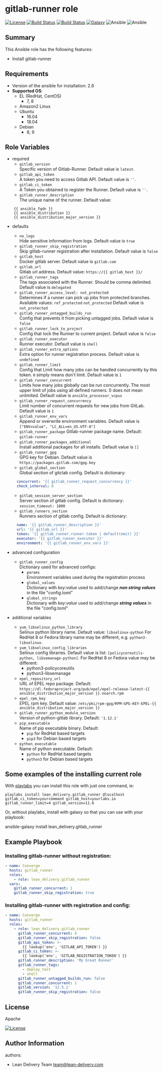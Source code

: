 gitlab-runner role
=========

[![License](https://img.shields.io/badge/license-Apache-green.svg?style=flat)](https://raw.githubusercontent.com/lean-delivery/ansible-role-gitlab-runner/master/LICENSE)
[![Build Status](https://travis-ci.org/lean-delivery/ansible-role-gitlab-runner.svg?branch=master)](https://travis-ci.org/lean-delivery/ansible-role-gitlab-runner)
[![Build Status](https://gitlab.com/lean-delivery/ansible-role-gitlab-runner/badges/master/pipeline.svg)](https://gitlab.com/lean-delivery/ansible-role-gitlab-runner/pipelines)
[![Galaxy](https://img.shields.io/badge/galaxy-lean__delivery.gitlab__runner-blue.svg)](https://galaxy.ansible.com/lean_delivery/gitlab_runner)
![Ansible](https://img.shields.io/ansible/role/d/29089.svg)
![Ansible](https://img.shields.io/badge/dynamic/json.svg?label=min_ansible_version&url=https%3A%2F%2Fgalaxy.ansible.com%2Fapi%2Fv1%2Froles%2F29089%2F&query=$.min_ansible_version)

## Summary

This Ansible role has the following features:

 - Install gitlab-runner

Requirements
------------

 - Version of the ansible for installation: 2.8
 - **Supported OS**:
   - EL (RedHat, CentOS)
     - 7, 8
   - Amazon2 Linux
   - Ubuntu
     - 16.04
     - 18.04
   - Debian
     - 8, 9

## Role Variables

- required
  - `gitlab_version`  
  Specific version of Gitlab-Runner. Default value is `latest`.
  - `gitlab_api_token`  
  A token you need to access Gitlab API. Default value is `''`.
  - `gitlab_ci_token`  
  A Token you obtained to register the Runner. Default value is `''`.
  - `gitlab_runner_description`  
  The unique name of the runner. Default value:   
```
    {{ ansible_fqdn }}
    {{ ansible_distribution }}
    {{ ansible_distribution_major_version }}
```

- defaults
  - `no_logs`  
  Hide sensitive information from logs. Default value is `true`
  - `gitlab_runner_skip_registration`  
  Skip gitlab-runner registration after installation. Default value is `false`
  - `gitlab_host`   
  Docker gitlab server. Default value is `gitlab.com`
  - `gitlab_url`   
  Gitlab url address. Default value: `https://{{ gitlab_host }}/`
  - `gitlab_runner_tags`  
  The tags associated with the Runner. Should be comma delimited. Default value is `delegated`
  - `gitlab_runner_access_level: not_protected`  
  Determines if a runner can pick up jobs from protected branches. Available values: `ref_protected` `not_protected` Default value is `not_protected`
  - `gitlab_runner_untagged_builds_run`  
  Config that prevents it from picking untagged jobs. Default value is `false`
  - `gitlab_runner_lock_to_project`  
  Config that lock the Runner to current project. Default value is `false`
  - `gitlab_runner_executor`  
  Runner executor. Default value is `shell`
  - `gitlab_runner_extra_options`  
  Extra option for runner registration process. Default value is `undefined`
  - `gitlab_runner_limit`  
  Config that Limit how many jobs can be handled concurrently by this token. `0` simply means don't limit. Default value is `1`
  - `gitlab_runner_concurrent`  
  Limits how many jobs globally can be run concurrently.
  The most upper limit of jobs using all defined runners.
  0 does not mean unlimited. Default value is `ansible_processor_vcpus`
  - `gitlab_runner_request_concurrency`  
  Limit number of concurrent requests for new jobs from GitLab. Default value is `1`
  - `gitlab_runner_env_vars`  
  Append or overwrite environment variables. Default value is `["ENV=value", "LC_ALL=en_US.UTF-8"]`
  - `gitlab_runner_package`
  Gitlab-runner package name. Default: `gitlab-runner`
  - `gitlab_runner_packages_additional`  
  Install additional packages for all installs. Default value is `[]`
  - `gitlab_runner_gpg`  
  GPG key for Debian. Default value is `https://packages.gitlab.com/gpg.key`
  - `gitlab_global_section`   
  Global section of gitclab config. Default is dictionary:
  ```yaml
    concurrent: '{{ gitlab_runner_request_concurrency }}'
    check_interval: 0
  ```

  - `gitlab_session_server_section`   
  Server section of gitlab config. Default is dictionary:
    `session_timeout: 1800`
  - `gitlab_runners_section`   
  Runners section of gitlab config. Default is dictionary:
  ```yaml
    name: '{{ gitlab_runner_description }}'
    url: '{{ gitlab_url }}'
    token: '{{ gitlab_runner.runner.token | default(omit) }}'
    executor: '{{ gitlab_runner_executor }}'
    environment: '{{ gitlab_runner_env_vars }}'
  ```

- advanced configuration
  - `gitlab_runner_config`  
  Dictionary used for advanced configs:
    - `params`  
    Environment variables used during the registration process
    - `global_values`  
    Dictionary with *key:value* used to add/change ***non string values*** in the file "config.toml"
    - `global_strings`  
    Dictionary with *key:value* used to add/change ***string values*** in the file "config.toml"

- additional variables
  - `yum_libselinux_python_library`  
  Selinux python library name. Default value: `libselinux-python`
  For RedHat 8 or Fedora library name may be different, e.g. `python3-libselinux`.  
  - `yum_libselinux_config_libraries`  
  Selinux config libraries. Default value is list: `[policycoreutils-python, libsemanage-python]`. 
  For RedHat 8 or Fedora value may be different:
    - python3-policycoreutils
    - python3-libsemanage
  - `epel_repository_url`  
  URL of EPEL repo package. Default: `https://dl.fedoraproject.org/pub/epel/epel-release-latest-{{ ansible_distribution_major_version }}.noarch.rpm`  
  - `epel_rpm_key`  
  EPEL rpm key. Default value: `/etc/pki/rpm-gpg/RPM-GPG-KEY-EPEL-{{ ansible_distribution_major_version }}`  
  - `gitlab_runner_python_module_version`  
  Version of python-gitlab library. Default: `'1.12.1'`
  - `pip_executable`  
  Name of pip executable binary. Default:
    - `pip` for RedHat based targets
    - `pip3` for Debian based targets
  - `python_executable`   
  Name of python executable. Default:
    - `python` for RedHat based targets
    - `python3` for Debian based targets

## Some examples of the installing current role

With [playlabs](https://yourlabs.io/oss/playlabs) you can install this role with just one command, ie:

    playlabs install lean_delivery.gitlab_runner @localhost gitlab_ci_token=yourcommand gitlab_host=yourlabs.io gitlab_runner_limit=4 gitlab_version=11.6

Or, without playlabs, install with galaxy so that you can use with your playbook:

ansible-galaxy install lean_delivery.gitlab_runner

Example Playbook
----------------

### Installing gitlab-runner without registration:
```yaml
- name: Converge
  hosts: gitlab_runner
  roles:
    - role: lean_delivery.gitlab_runner
  vars:
    gitlab_runner_concurrent: 1
    gitlab_runner_skip_registration: true
```

### Installing gitlab-runner with registration and config:
```yaml
- name: Converge
  hosts: gitlab_runner
  roles:
    - role: lean_delivery.gitlab_runner
      gitlab_runner_concurrent: 4
      gitlab_runner_skip_registration: false
      gitlab_api_token: >-
        {{ lookup('env', 'GITLAB_API_TOKEN') }}
      gitlab_ci_token: >-
        {{ lookup('env', 'GITLAB_REGISTRATION_TOKEN') }}
      gitlab_runner_description: 'My Great Runner'
      gitlab_runner_tags:
        - deploy_test
        - shell
      gitlab_runner_untagged_builds_run: false
      gitlab_runner_concurrent: 1
      gitlab_version: '12.5.1'
      gitlab_runner_skip_registration: false
```

License
-------

Apache

[![License](https://img.shields.io/badge/license-Apache-green.svg?style=flat)](https://raw.githubusercontent.com/lean-delivery/ansible-role-gitlab-runner/master/LICENSE)

Author Information
------------------

authors:
  - Lean Delivery Team <team@lean-delivery.com>

